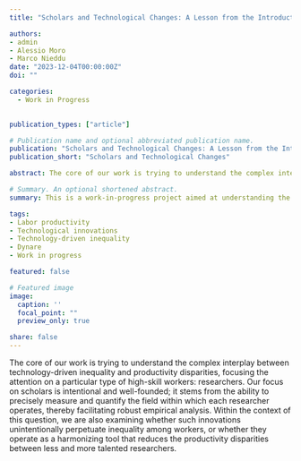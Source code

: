 ```yaml
---
title: "Scholars and Technological Changes: A Lesson from the Introduction of Dynare"

authors:
- admin
- Alessio Moro
- Marco Nieddu
date: "2023-12-04T00:00:00Z"
doi: ""

categories:
  - Work in Progress
  

publication_types: ["article"]

# Publication name and optional abbreviated publication name.
publication: "Scholars and Technological Changes: A Lesson from the Introduction of Dynare"
publication_short: "Scholars and Technological Changes"

abstract: The core of our work is trying to understand the complex interplay between technology-driven inequality and productivity disparities, focusing the attention on a particular type of high-skill workers: researchers. This emphasis on scholars is not arbitrary; it is a carefully considered decision based on several factors. The field within each researcher operate can be precisely measured and quantified, providing a ground for robust empirical analysis. Within the context of this question, we are also examining whether such innovations unintentionally perpetuate inequality among workers, or whether they operate as an harmonizing tool that reduces the productivity disparities between less and more talented researchers.

# Summary. An optional shortened abstract.
summary: This is a work-in-progress project aimed at understanding the complex relationship between technology-driven inequality and productivity disparities among a particular group of highly skilled workers, researchers. Does technology serve as a leveling field, or does it exacerbate existing differences among high-skilled academic workers?

tags:
- Labor productivity
- Technological innovations
- Technology-driven inequality
- Dynare
- Work in progress

featured: false

# Featured image
image:
  caption: ''
  focal_point: ""
  preview_only: true

share: false
---
```


The core of our work is trying to understand the complex interplay between
technology-driven inequality and productivity disparities, focusing the attention on a particular type of high-skill workers: researchers. Our focus on scholars is intentional and well-founded; it stems from the ability to precisely measure and quantify the field within which each researcher operates, thereby facilitating robust empirical analysis. Within the context of this question, we are also examining whether such innovations unintentionally perpetuate inequality among workers, or whether they operate as a harmonizing tool that reduces the productivity disparities between less and more talented researchers.



